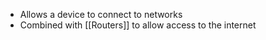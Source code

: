 - Allows a device to connect to networks
- Combined with [[Routers]] to allow access to the internet